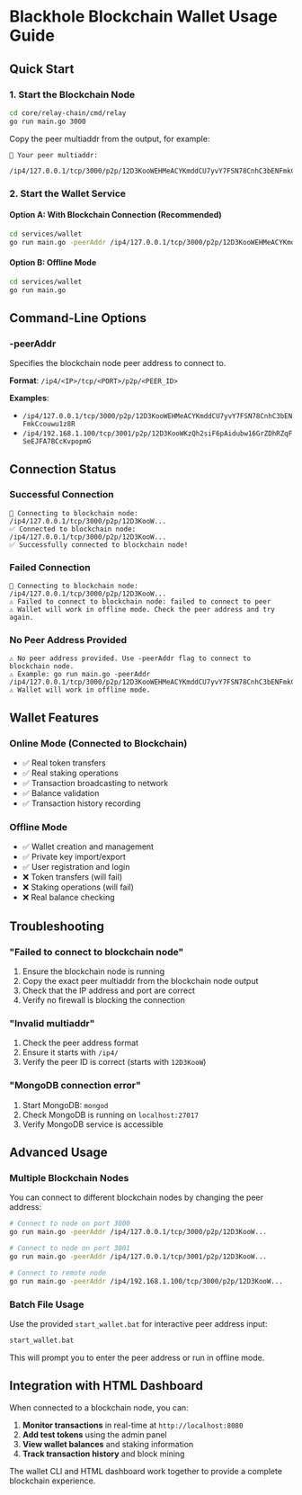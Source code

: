 # Blackhole Blockchain Wallet Usage Guide

## Quick Start

### 1. Start the Blockchain Node
```bash
cd core/relay-chain/cmd/relay
go run main.go 3000
```

Copy the peer multiaddr from the output, for example:
```
🚀 Your peer multiaddr:
   /ip4/127.0.0.1/tcp/3000/p2p/12D3KooWEHMeACYKmddCU7yvY7FSN78CnhC3bENFmkCcouwu1z8R
```

### 2. Start the Wallet Service

#### Option A: With Blockchain Connection (Recommended)
```bash
cd services/wallet
go run main.go -peerAddr /ip4/127.0.0.1/tcp/3000/p2p/12D3KooWEHMeACYKmddCU7yvY7FSN78CnhC3bENFmkCcouwu1z8R
```

#### Option B: Offline Mode
```bash
cd services/wallet
go run main.go
```

## Command-Line Options

### -peerAddr
Specifies the blockchain node peer address to connect to.

**Format**: `/ip4/<IP>/tcp/<PORT>/p2p/<PEER_ID>`

**Examples**:
- `/ip4/127.0.0.1/tcp/3000/p2p/12D3KooWEHMeACYKmddCU7yvY7FSN78CnhC3bENFmkCcouwu1z8R`
- `/ip4/192.168.1.100/tcp/3001/p2p/12D3KooWKzQh2siF6pAidubw16GrZDhRZqFSeEJFA7BCcKvpopmG`

## Connection Status

### Successful Connection
```
🔗 Connecting to blockchain node: /ip4/127.0.0.1/tcp/3000/p2p/12D3KooW...
✅ Connected to blockchain node: /ip4/127.0.0.1/tcp/3000/p2p/12D3KooW...
✅ Successfully connected to blockchain node!
```

### Failed Connection
```
🔗 Connecting to blockchain node: /ip4/127.0.0.1/tcp/3000/p2p/12D3KooW...
⚠️ Failed to connect to blockchain node: failed to connect to peer
⚠️ Wallet will work in offline mode. Check the peer address and try again.
```

### No Peer Address Provided
```
⚠️ No peer address provided. Use -peerAddr flag to connect to blockchain node.
⚠️ Example: go run main.go -peerAddr /ip4/127.0.0.1/tcp/3000/p2p/12D3KooWEHMeACYKmddCU7yvY7FSN78CnhC3bENFmkCcouwu1z8R
⚠️ Wallet will work in offline mode.
```

## Wallet Features

### Online Mode (Connected to Blockchain)
- ✅ Real token transfers
- ✅ Real staking operations
- ✅ Transaction broadcasting to network
- ✅ Balance validation
- ✅ Transaction history recording

### Offline Mode
- ✅ Wallet creation and management
- ✅ Private key import/export
- ✅ User registration and login
- ❌ Token transfers (will fail)
- ❌ Staking operations (will fail)
- ❌ Real balance checking

## Troubleshooting

### "Failed to connect to blockchain node"
1. Ensure the blockchain node is running
2. Copy the exact peer multiaddr from the blockchain node output
3. Check that the IP address and port are correct
4. Verify no firewall is blocking the connection

### "Invalid multiaddr"
1. Check the peer address format
2. Ensure it starts with `/ip4/`
3. Verify the peer ID is correct (starts with `12D3KooW`)

### "MongoDB connection error"
1. Start MongoDB: `mongod`
2. Check MongoDB is running on `localhost:27017`
3. Verify MongoDB service is accessible

## Advanced Usage

### Multiple Blockchain Nodes
You can connect to different blockchain nodes by changing the peer address:

```bash
# Connect to node on port 3000
go run main.go -peerAddr /ip4/127.0.0.1/tcp/3000/p2p/12D3KooW...

# Connect to node on port 3001
go run main.go -peerAddr /ip4/127.0.0.1/tcp/3001/p2p/12D3KooW...

# Connect to remote node
go run main.go -peerAddr /ip4/192.168.1.100/tcp/3000/p2p/12D3KooW...
```

### Batch File Usage
Use the provided `start_wallet.bat` for interactive peer address input:

```cmd
start_wallet.bat
```

This will prompt you to enter the peer address or run in offline mode.

## Integration with HTML Dashboard

When connected to a blockchain node, you can:

1. **Monitor transactions** in real-time at `http://localhost:8080`
2. **Add test tokens** using the admin panel
3. **View wallet balances** and staking information
4. **Track transaction history** and block mining

The wallet CLI and HTML dashboard work together to provide a complete blockchain experience.
